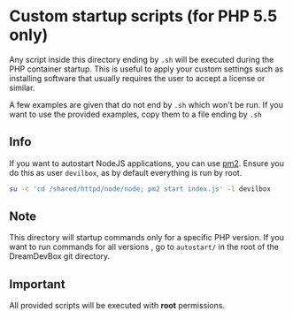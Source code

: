 # Custom startup scripts (for PHP 5.5 only)

Any script inside this directory ending by `.sh` will be executed during the PHP container startup.
This is useful to apply your custom settings such as installing software that usually requires
the user to accept a license or similar.

A few examples are given that do not end by `.sh` which won't be run. If you want to use the
provided examples, copy them to a file ending by `.sh`


## Info

If you want to autostart NodeJS applications, you can use [pm2](https://github.com/Unitech/pm2).
Ensure you do this as user `devilbox`, as by default everything is run by root.

```bash
su -c 'cd /shared/httpd/node/node; pm2 start index.js' -l devilbox
```


## Note

This directory will startup commands only for a specific PHP version. If you want to run commands
for all versions , go to `autostart/` in the root of the DreamDevBox git directory.


## Important

All provided scripts will be executed with **root** permissions.
